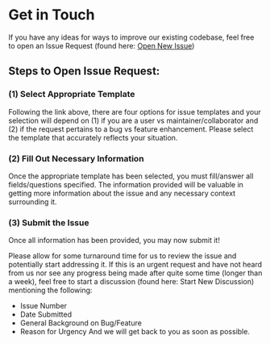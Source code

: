 # Get in Touch

If you have any ideas for ways to improve our existing codebase, feel free to open an Issue Request (found here: [Open New Issue](https://github.com/CDCgov/tostadas/issues/new/choose))

## Steps to Open Issue Request:
### (1) Select Appropriate Template
Following the link above, there are four options for issue templates and your selection will depend on (1) if you are a user vs maintainer/collaborator and (2) if the request pertains to a bug vs feature enhancement. Please select the template that accurately reflects your situation.

### (2) Fill Out Necessary Information
Once the appropriate template has been selected, you must fill/answer all fields/questions specified. The information provided will be valuable in getting more information about the issue and any necessary context surrounding it.

### (3) Submit the Issue
Once all information has been provided, you may now submit it!

Please allow for some turnaround time for us to review the issue and potentially start addressing it. If this is an urgent request and have not heard from us nor see any progress being made after quite some time (longer than a week), feel free to start a discussion (found here: Start New Discussion) mentioning the following:

* Issue Number
* Date Submitted
* General Background on Bug/Feature
* Reason for Urgency
And we will get back to you as soon as possible.